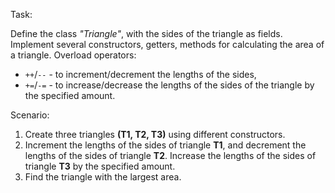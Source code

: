 Task:

Define the class _"Triangle"_, with the sides of the triangle as fields.  Implement several constructors, getters, methods for calculating the area of ​​a triangle. Overload operators: 
- `++`/`--` - to increment/decrement the lengths of the sides,
- `+=`/`-=` - to increase/decrease the lengths of the sides of the triangle by the specified amount.

Scenario:

1. Create three triangles __(T1, T2, T3)__ using different constructors.
2. Increment the lengths of the sides of triangle __T1__, and decrement the lengths of the sides of triangle __T2__. Increase the lengths of the sides of triangle __T3__ by the specified amount.
3. Find the triangle with the largest area.
